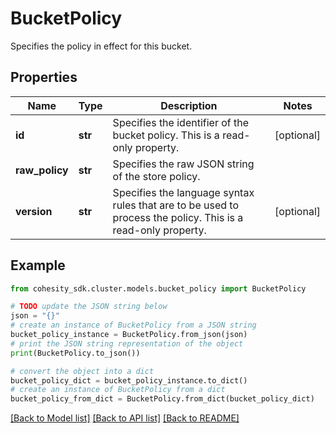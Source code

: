 # BucketPolicy

Specifies the policy in effect for this bucket.

## Properties

Name | Type | Description | Notes
------------ | ------------- | ------------- | -------------
**id** | **str** | Specifies the identifier of the bucket policy. This is a read-only property. | [optional] 
**raw_policy** | **str** | Specifies the raw JSON string of the store policy. | 
**version** | **str** | Specifies the language syntax rules that are to be used to process the policy. This is a read-only property. | [optional] 

## Example

```python
from cohesity_sdk.cluster.models.bucket_policy import BucketPolicy

# TODO update the JSON string below
json = "{}"
# create an instance of BucketPolicy from a JSON string
bucket_policy_instance = BucketPolicy.from_json(json)
# print the JSON string representation of the object
print(BucketPolicy.to_json())

# convert the object into a dict
bucket_policy_dict = bucket_policy_instance.to_dict()
# create an instance of BucketPolicy from a dict
bucket_policy_from_dict = BucketPolicy.from_dict(bucket_policy_dict)
```
[[Back to Model list]](../README.md#documentation-for-models) [[Back to API list]](../README.md#documentation-for-api-endpoints) [[Back to README]](../README.md)


